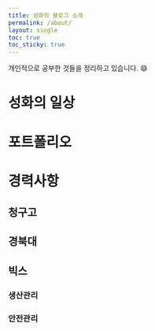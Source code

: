 ```yaml
---
title: 성화의 블로그 소개
permalink: /about/
layout: single
toc: true
toc_sticky: true
---
```


개인적으로 공부한 것들을 정리하고 있습니다. 😄 

# 성화의 일상  

# 포트폴리오  

# 경력사항  

## 청구고  

## 경북대  

## 빅스  

### 생산관리  

### 안전관리




